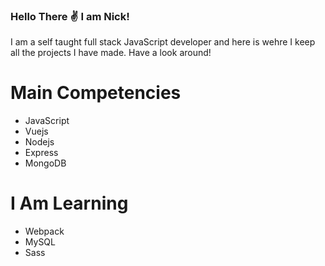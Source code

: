 ### Hello There :v: I am Nick!

I am a self taught full stack JavaScript developer and here is wehre I keep all the projects I have made.  Have a look around!

# Main Competencies
- JavaScript
- Vuejs
- Nodejs
- Express
- MongoDB

# I Am Learning
- Webpack
- MySQL
- Sass





<!--
**nickcosmo/nickcosmo** is a ✨ _special_ ✨ repository because its `README.md` (this file) appears on your GitHub profile.

Here are some ideas to get you started:

- 🔭 I’m currently working on ...
- 🌱 I’m currently learning ...
- 👯 I’m looking to collaborate on ...
- 🤔 I’m looking for help with ...
- 💬 Ask me about ...
- 📫 How to reach me: ...
- 😄 Pronouns: ...
- ⚡ Fun fact: ...
-->
